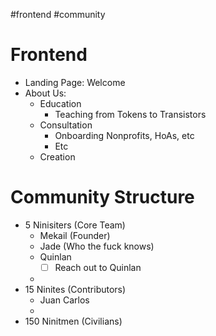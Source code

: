 #frontend #community
# Frontend

- Landing Page: Welcome
- About Us:
	- Education
		- Teaching from Tokens to Transistors
	- Consultation
		- Onboarding Nonprofits, HoAs, etc
		- Etc
	- Creation
# Community Structure

- 5 Ninisiters (Core Team)
	- Mekail (Founder)
	- Jade (Who the fuck knows)
	- Quinlan
		- [ ] Reach out to Quinlan
	- 
- 15 Ninites (Contributors)
	- Juan Carlos
	- 
- 150 Ninitmen (Civilians)